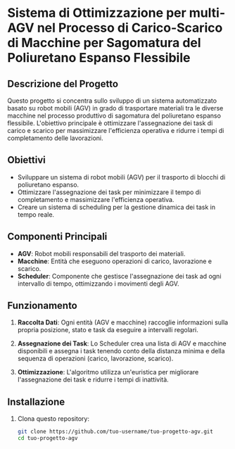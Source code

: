 # Sistema di Ottimizzazione per multi-AGV nel Processo di Carico-Scarico di Macchine per Sagomatura del Poliuretano Espanso Flessibile

## Descrizione del Progetto

Questo progetto si concentra sullo sviluppo di un sistema automatizzato basato su robot mobili (AGV) in grado di trasportare materiali tra le diverse macchine nel processo produttivo di sagomatura del poliuretano espanso flessibile. L'obiettivo principale è ottimizzare l'assegnazione dei task di carico e scarico per massimizzare l'efficienza operativa e ridurre i tempi di completamento delle lavorazioni.

## Obiettivi

- Sviluppare un sistema di robot mobili (AGV) per il trasporto di blocchi di poliuretano espanso.
- Ottimizzare l'assegnazione dei task per minimizzare il tempo di completamento e massimizzare l'efficienza operativa.
- Creare un sistema di scheduling per la gestione dinamica dei task in tempo reale.

## Componenti Principali

- **AGV**: Robot mobili responsabili del trasporto dei materiali.
- **Macchine**: Entità che eseguono operazioni di carico, lavorazione e scarico.
- **Scheduler**: Componente che gestisce l'assegnazione dei task ad ogni intervallo di tempo, ottimizzando i movimenti degli AGV.

## Funzionamento

1. **Raccolta Dati**: Ogni entità (AGV e macchine) raccoglie informazioni sulla propria posizione, stato e task da eseguire a intervalli regolari.
   
2. **Assegnazione dei Task**: Lo Scheduler crea una lista di AGV e macchine disponibili e assegna i task tenendo conto della distanza minima e della sequenza di operazioni (carico, lavorazione, scarico).

3. **Ottimizzazione**: L'algoritmo utilizza un'euristica per migliorare l'assegnazione dei task e ridurre i tempi di inattività.

## Installazione

1. Clona questo repository:
   ```bash
   git clone https://github.com/tuo-username/tuo-progetto-agv.git
   cd tuo-progetto-agv
